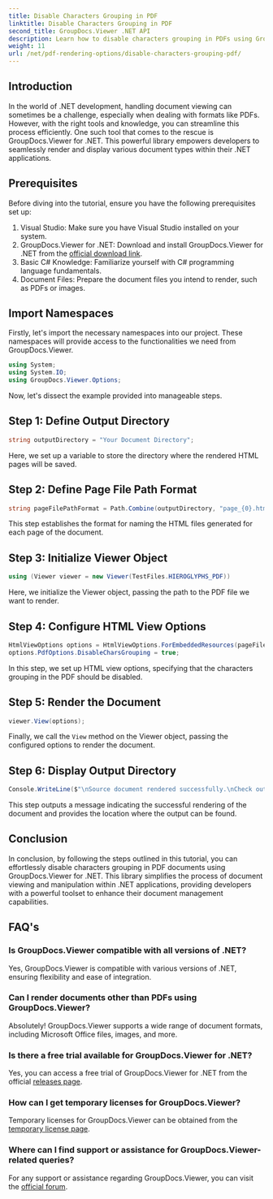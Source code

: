 ```yaml
---
title: Disable Characters Grouping in PDF
linktitle: Disable Characters Grouping in PDF
second_title: GroupDocs.Viewer .NET API
description: Learn how to disable characters grouping in PDFs using GroupDocs.Viewer for .NET. Follow our step-by-step tutorial for seamless document rendering.
weight: 11
url: /net/pdf-rendering-options/disable-characters-grouping-pdf/
---
```

## Introduction
In the world of .NET development, handling document viewing can sometimes be a challenge, especially when dealing with formats like PDFs. However, with the right tools and knowledge, you can streamline this process efficiently. One such tool that comes to the rescue is GroupDocs.Viewer for .NET. This powerful library empowers developers to seamlessly render and display various document types within their .NET applications.
## Prerequisites
Before diving into the tutorial, ensure you have the following prerequisites set up:
1. Visual Studio: Make sure you have Visual Studio installed on your system.
2. GroupDocs.Viewer for .NET: Download and install GroupDocs.Viewer for .NET from the [official download link](https://releases.groupdocs.com/viewer/net/).
3. Basic C# Knowledge: Familiarize yourself with C# programming language fundamentals.
4. Document Files: Prepare the document files you intend to render, such as PDFs or images.

## Import Namespaces
Firstly, let's import the necessary namespaces into our project. These namespaces will provide access to the functionalities we need from GroupDocs.Viewer.

```csharp
using System;
using System.IO;
using GroupDocs.Viewer.Options;
```

Now, let's dissect the example provided into manageable steps.
## Step 1: Define Output Directory
```csharp
string outputDirectory = "Your Document Directory";
```
Here, we set up a variable to store the directory where the rendered HTML pages will be saved.
## Step 2: Define Page File Path Format
```csharp
string pageFilePathFormat = Path.Combine(outputDirectory, "page_{0}.html");
```
This step establishes the format for naming the HTML files generated for each page of the document.
## Step 3: Initialize Viewer Object
```csharp
using (Viewer viewer = new Viewer(TestFiles.HIEROGLYPHS_PDF))
```
Here, we initialize the Viewer object, passing the path to the PDF file we want to render.
## Step 4: Configure HTML View Options
```csharp
HtmlViewOptions options = HtmlViewOptions.ForEmbeddedResources(pageFilePathFormat);
options.PdfOptions.DisableCharsGrouping = true;
```
In this step, we set up HTML view options, specifying that the characters grouping in the PDF should be disabled.
## Step 5: Render the Document
```csharp
viewer.View(options);
```
Finally, we call the `View` method on the Viewer object, passing the configured options to render the document.
## Step 6: Display Output Directory
```csharp
Console.WriteLine($"\nSource document rendered successfully.\nCheck output in {outputDirectory}.");
```
This step outputs a message indicating the successful rendering of the document and provides the location where the output can be found.

## Conclusion
In conclusion, by following the steps outlined in this tutorial, you can effortlessly disable characters grouping in PDF documents using GroupDocs.Viewer for .NET. This library simplifies the process of document viewing and manipulation within .NET applications, providing developers with a powerful toolset to enhance their document management capabilities.
## FAQ's
### Is GroupDocs.Viewer compatible with all versions of .NET?
Yes, GroupDocs.Viewer is compatible with various versions of .NET, ensuring flexibility and ease of integration.
### Can I render documents other than PDFs using GroupDocs.Viewer?
Absolutely! GroupDocs.Viewer supports a wide range of document formats, including Microsoft Office files, images, and more.
### Is there a free trial available for GroupDocs.Viewer for .NET?
Yes, you can access a free trial of GroupDocs.Viewer for .NET from the official [releases page](https://releases.groupdocs.com/).
### How can I get temporary licenses for GroupDocs.Viewer?
Temporary licenses for GroupDocs.Viewer can be obtained from the [temporary license page](https://purchase.groupdocs.com/temporary-license/).
### Where can I find support or assistance for GroupDocs.Viewer-related queries?
For any support or assistance regarding GroupDocs.Viewer, you can visit the [official forum](https://forum.groupdocs.com/c/viewer/9).
